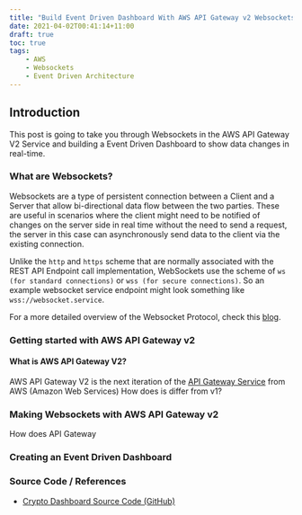 ```yaml
---
title: "Build Event Driven Dashboard With AWS API Gateway v2 Websockets"
date: 2021-04-02T00:41:14+11:00
draft: true
toc: true
tags:
    - AWS
    - Websockets
    - Event Driven Architecture
---
```


## Introduction

This post is going to take you through Websockets in the AWS API Gateway V2 Service
and building a Event Driven Dashboard to show data changes in real-time.

### What are Websockets?

Websockets are a type of persistent connection between a Client and a Server that allow bi-directional data flow between the two parties.
These are useful in scenarios where the client might need to be notified of changes on the server side in real time without the need to
send a request, the server in this case can asynchronously send data to the client via the existing connection.

Unlike the `http` and `https` scheme that are normally associated with the REST API Endpoint call implementation, WebSockets use the scheme
of `ws (for standard connections)` or `wss (for secure connections)`. So an example websocket service endpoint might look something like
`wss://websocket.service`.

For a more detailed overview of the Websocket Protocol, check this [blog](https://sookocheff.com/post/networking/how-do-websockets-work/#:~:text=A%20WebSocket%20is%20a%20persistent,between%20a%20client%20and%20server.).

### Getting started with AWS API Gateway v2

#### What is AWS API Gateway V2?

AWS API Gateway V2 is the next iteration of the [API Gateway Service](https://aws.amazon.com/api-gateway/) from AWS (Amazon Web Services)
How does is differ from v1?

### Making Websockets with AWS API Gateway v2

How does API Gateway

### Creating an Event Driven Dashboard

### Source Code / References

* [Crypto Dashboard Source Code (GitHub)](https://github.com/jwillanderson)

